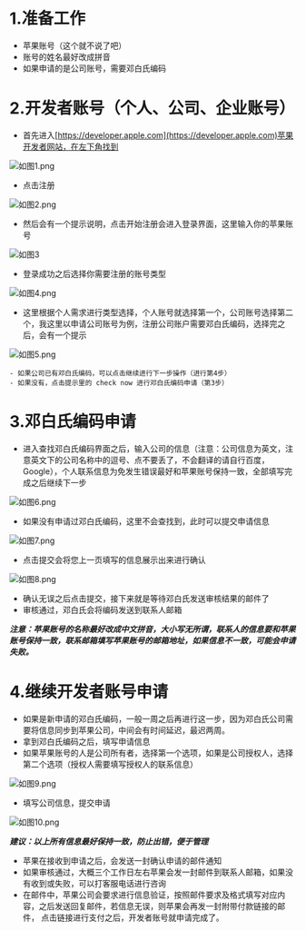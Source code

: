 # 1.准备工作

- 苹果账号（这个就不说了吧）
- 账号的姓名最好改成拼音
- 如果申请的是公司账号，需要邓白氏编码

# 2.开发者账号（个人、公司、企业账号）

- 首先进入[https://developer.apple.com](https://developer.apple.com)苹果开发者网站，在左下角找到

![如图1.png](http://upload-images.jianshu.io/upload_images/2997426-bb31c4b94cc66723.png?imageMogr2/auto-orient/strip%7CimageView2/2/w/1240)

- 点击注册

![如图2.png](http://upload-images.jianshu.io/upload_images/2997426-c7e0c697a7f1ef1e.png?imageMogr2/auto-orient/strip%7CimageView2/2/w/1240)

- 然后会有一个提示说明，点击开始注册会进入登录界面，这里输入你的苹果账号

![如图3](http://upload-images.jianshu.io/upload_images/2997426-6da0b4eeb945b56f.png?imageMogr2/auto-orient/strip%7CimageView2/2/w/1240)

- 登录成功之后选择你需要注册的账号类型

![如图4.png](http://upload-images.jianshu.io/upload_images/2997426-0d9ee73078cef1ad.png?imageMogr2/auto-orient/strip%7CimageView2/2/w/1240)

- 这里根据个人需求进行类型选择，个人账号就选择第一个，公司账号选择第二个，我这里以申请公司账号为例，注册公司账户需要邓白氏编码，选择完之后，会有一个提示

![如图5.png](http://upload-images.jianshu.io/upload_images/2997426-f833df34d0b32a81.png?imageMogr2/auto-orient/strip%7CimageView2/2/w/1240)

	- 如果公司已有邓白氏编码，可以点击继续进行下一步操作（进行第4步）
	- 如果没有，点击提示里的 check now 进行邓白氏编码申请（第3步）

# 3.邓白氏编码申请

- 进入查找邓白氏编码界面之后，输入公司的信息（注意：公司信息为英文，注意英文下的公司名称中的逗号、点不要丢了，不会翻译的请自行百度，Google），个人联系信息为免发生错误最好和苹果账号保持一致，全部填写完成之后继续下一步

![如图6.png](http://upload-images.jianshu.io/upload_images/2997426-efaee035d9c2a07f.png?imageMogr2/auto-orient/strip%7CimageView2/2/w/1240)

- 如果没有申请过邓白氏编码，这里不会查找到，此时可以提交申请信息

![如图7.png](http://upload-images.jianshu.io/upload_images/2997426-dfececbda4ad62a7.png?imageMogr2/auto-orient/strip%7CimageView2/2/w/1240)

- 点击提交会将您上一页填写的信息展示出来进行确认

![如图8.png](http://upload-images.jianshu.io/upload_images/2997426-921da4b599e11031.png?imageMogr2/auto-orient/strip%7CimageView2/2/w/1240)

- 确认无误之后点击提交，接下来就是等待邓白氏发送审核结果的邮件了
- 审核通过，邓白氏会将编码发送到联系人邮箱

***注意：苹果账号的名称最好改成中文拼音，大小写无所谓，联系人的信息要和苹果账号保持一致，联系邮箱填写苹果账号的邮箱地址，如果信息不一致，可能会申请失败。***

# 4.继续开发者账号申请

- 如果是新申请的邓白氏编码，一般一周之后再进行这一步，因为邓白氏公司需要将信息同步到苹果公司，中间会有时间延迟，最迟两周。
- 拿到邓白氏编码之后，填写申请信息
- 如果苹果账号的人是公司所有者，选择第一个选项，如果是公司授权人，选择第二个选项（授权人需要填写授权人的联系信息）

![如图9.png](http://upload-images.jianshu.io/upload_images/2997426-ed829b4c6f1d61ee.png?imageMogr2/auto-orient/strip%7CimageView2/2/w/1240)

- 填写公司信息，提交申请

![如图10.png](http://upload-images.jianshu.io/upload_images/2997426-e5b2909e471ebd99.png?imageMogr2/auto-orient/strip%7CimageView2/2/w/1240)

***建议：以上所有信息最好保持一致，防止出错，便于管理***

- 苹果在接收到申请之后，会发送一封确认申请的邮件通知
- 如果审核通过，大概三个工作日左右苹果会发一封邮件到联系人邮箱，如果没有收到或失败，可以打客服电话进行咨询
- 在邮件中，苹果公司会要求进行信息验证，按照邮件要求及格式填写对应内容，之后发送回复邮件，若信息无误，则苹果会再发一封附带付款链接的邮件， 点击链接进行支付之后，开发者账号就申请完成了。
